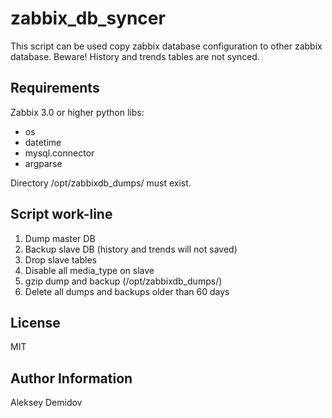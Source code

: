 zabbix_db_syncer
=========

This script can be used copy zabbix database configuration to other zabbix database.
Beware! History and trends tables are not synced.

Requirements
------------

Zabbix 3.0 or higher
python libs:
  - os
  - datetime
  - mysql.connector
  - argparse

Directory /opt/zabbixdb_dumps/ must exist.

Script work-line
----------------

1) Dump master DB
2) Backup slave DB (history and trends will not saved)
3) Drop slave tables
4) Disable all media_type on slave
5) gzip dump and backup (/opt/zabbixdb_dumps/)
6) Delete all dumps and backups older than 60 days

License
-------

MIT

Author Information
------------------

Aleksey Demidov